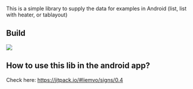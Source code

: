 This is a simple library to supply the data for examples in Android (list,  list with heater, or tablayout)
## Build

[![](https://jitpack.io/v/liemvo/signs.svg)](https://jitpack.io/#liemvo/signs)

## How to use this lib in the android app?
Check here: https://jitpack.io/#liemvo/signs/0.4
